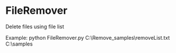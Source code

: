 # FileRemover
Delete files using file list

Example: python FileRemover.py C:\Remove_samples\removeList.txt C:\samples
